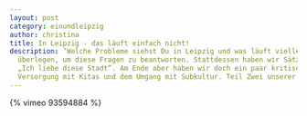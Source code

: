 ```yaml
---
layout: post
category: einundleipzig
author: christina
title: In Leipzig - das läuft einfach nicht!
description: ‘Welche Probleme siehst Du in Leipzig und was läuft vielleicht nicht so gut?’ Viele mussten lange
  überlegen, um diese Fragen zu beantworten. Stattdessen haben wir Sätze gehört wie „Leipzig macht süchtig” oder
  „Ich liebe diese Stadt”. Am Ende aber haben wir doch ein paar kritische Meinungen gehört&#58; Zu den Straßen, der
  Versorgung mit Kitas und dem Umgang mit Subkultur. Teil Zwei unserer Umfrage beim Karli Beben am 5. April.
---
```

{% vimeo 93594884 %}
